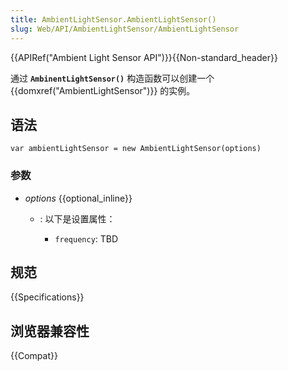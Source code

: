 ```yaml
---
title: AmbientLightSensor.AmbientLightSensor()
slug: Web/API/AmbientLightSensor/AmbientLightSensor
---
```


{{APIRef("Ambient Light Sensor API")}}{{Non-standard_header}}

通过 **`AmbinentLightSensor()`** 构造函数可以创建一个 {{domxref("AmbientLightSensor")}} 的实例。

## 语法

```plain
var ambientLightSensor = new AmbientLightSensor(options)
```

### 参数

- _options_ {{optional_inline}}

  - : 以下是设置属性：

    - `frequency`: TBD

## 规范

{{Specifications}}

## 浏览器兼容性

{{Compat}}
